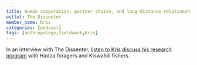 ```yaml
---
title: Human cooperation, partner choice, and long-distance relationships
outlet: The Dissenter
member_name: Kris
categories: [podcast]
tags: [anthropology,fieldwork,Kris]
---
```

In an interview with The Dissenter, [listen to Kris discuss his research program](https://open.spotify.com/episode/361nBgi2H4t2HCR0lFeqw6) with Hadza foragers and Kiswahili fishers.
